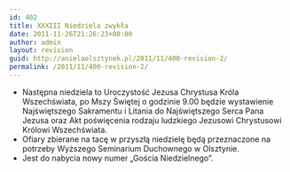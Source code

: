 ```yaml
---
id: 402
title: XXXIII Niedziela zwykła
date: 2011-11-26T21:26:23+00:00
author: admin
layout: revision
guid: http://anielaolsztynek.pl/2011/11/400-revision-2/
permalink: /2011/11/400-revision-2/
---
```

  * <span>Następna niedziela to Uroczystość Jezusa Chrystusa Króla Wszechświata, po Mszy Świętej o godzinie 9.00 będzie wystawienie Najświętszego Sakramentu i Litania do Najświętszego Serca Pana Jezusa oraz Akt poświęcenia rodzaju ludzkiego Jezusowi Chrystusowi Królowi Wszechświata. </span>
  * <span>Ofiary zbierane na tacę w przyszłą niedzielę będą przeznaczone na potrzeby Wyższego Seminarium Duchownego w Olsztynie.</span>
  * <span>Jest do nabycia nowy numer &#8222;Gościa Niedzielnego&#8221;.</span>